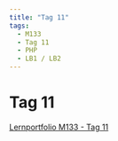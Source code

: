 ```yaml
---
title: "Tag 11"
tags:
  - M133
  - Tag 11
  - PHP
  - LB1 / LB2
---
```


# Tag 11

[Lernportfolio M133 - Tag 11](https://bztfinformatik.github.io/lernportfolio-ZZELAV/docs/tag-0011)